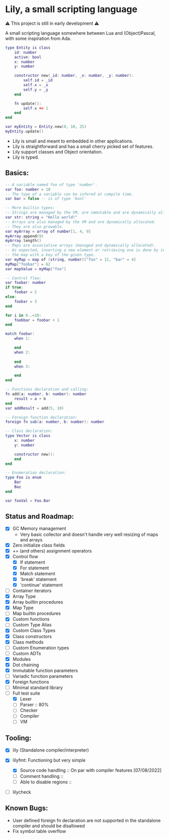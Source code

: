 # Lily, a small scripting language

:warning: This project is still in early development :warning:

A small scripting language somewhere between Lua and (Object)Pascal, with some inspiration from Ada.

```lua
type Entity is class
    id: number
    active: bool
    x: number
    y: number

    constructor new(_id: number, _x: number, _y: number):
        self.id = _id
        self.x = _x
        self.y = _y
    end

    fn update():
        self.x += 1
    end
end

var myEntity = Entity.new(0, 10, 25)
myEntity.update()
```

* Lily is small and meant to embedded in other applications.
* Lily is straightforward and has a small cherry picked set of features.
* Lily support classes and Object orientation. 
* Lily is typed.

## Basics:
```lua
-- A variable named foo of type 'number'.
var foo: number = 10
-- The type of a variable can be infered at compile time.
var bar = false -- is of type 'bool'

-- More builtin types:
-- Strings are managed by the VM, are immutable and are dynamically allocated.
var str: string = "Hello world!"
-- Arrays are also managed by the VM and are dynamically allocated.
-- They are also growable.
var myArray = array of number[1, 4, 9]
myArray.append(9)
myArray.length()
-- Maps are associative arrays (managed and dynamically allocated).
-- As expected, inserting a new element or retrieving one is done by indexing into
-- the map with a key of the given type.
var myMap = map of (string, number)["foo" = 11, "bar" = 4]
myMap["foobar"] = 62
var mapValue = myMap["foo"]

-- Control flow:
var foobar: number
if true:
    foobar = 2
else:
    foobar = 3
end

for i in 0..<10:
    foobbar = foobar + 1
end

match foobar:
    when 1:

    end
    when 2:
    
    end
    when 3:

    end
end

-- Functions declaration and calling:
fn add(a: number, b: number): number
    result = a + b
end
var addResult = add(5, 10)

-- Foreign function declaration:
foreign fn sub(a: number, b: number): number

-- Class declaration:
type Vector is class
    x: number
    y: number

    constructor new():
    end
end

-- Enumeration declaration:
type Foo is enum
    Bar
    Baz
end

var fooVal = Foo.Bar
```

## Status and Roadmap:
- [x] GC Memory management
    - Very basic collector and doesn't handle very well resizing of maps and arrays
- [x] Zero initialize class fields
- [x] += (and others) assignment operators
- [x] Control flow
    - [x] If statement
    - [x] For statement
    - [x] Match statement
    - [x] 'break' statement
    - [x] 'continue' statement
- [ ] Container iterators
- [x] Array Type
- [x] Array builtin procedures 
- [x] Map Type
- [ ] Map builtin procedures 
- [x] Custom functions
- [ ] Custom Type Alias
- [x] Custom Class Types
- [x] Class constructors
- [x] Class methods
- [ ] Custom Enumeration types
- [ ] Custom ADTs
- [x] Modules
- [x] Dot chaining
- [x] Immutable function parameters
- [ ] Variadic function parameters
- [x] Foreign functions
- [ ] Minimal standard library
- [ ] Full test suite
    - [x] Lexer
    - [ ] Parser :: 80%
    - [ ] Checker
    - [ ] Compiler
    - [ ] VM

## Tooling:
- [x] lily (Standalone compiler/interpreter)
- [x] lilyfmt: Functioning but very simple
    - [x] Source code handling    :: On par with compiler features [07/08/2022]
    - [ ] Comment handling        :: 
    - [ ] Able to disable regions :: 
- [ ] lilycheck


## Known Bugs:
- User defined foreign fn declaration are not supported in the standalone compiler and should be disallowed
- Fix symbol table overflow
